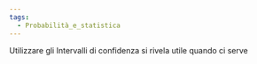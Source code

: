 ```yaml
---
tags:
  - Probabilità_e_statistica
---
```


Utilizzare gli Intervalli di confidenza si rivela utile quando ci serve 